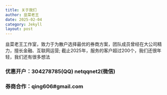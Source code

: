 ```yaml
---
title: 关于我们
author: 韭菜老王
date: 2025-02-04
category: Jekyll
layout: post
---
```


韭菜老王工作室，致力于为散户选择最优的券商方案，团队成员曾经在大公司精力，擅长金融、互联网运营;
截止2025年，服务的客户超过200个，我们还很年轻，我们还有很多想法
### 优惠开户：304278785(QQ) netqqnet2(微信)
### 券商合作：qing606#gmail.com

